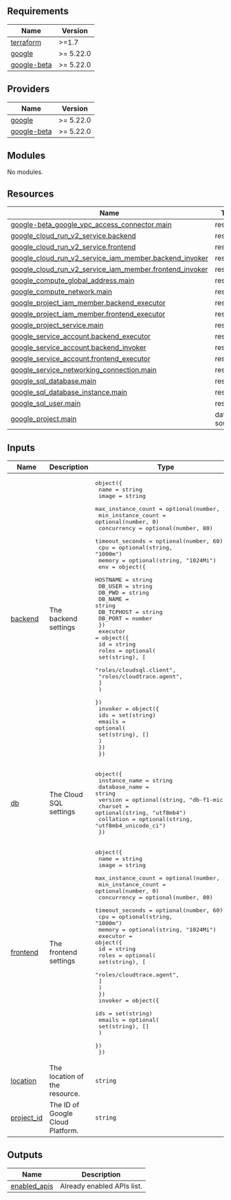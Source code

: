 <!-- BEGIN_TF_DOCS -->
## Requirements

| Name | Version |
|------|---------|
| <a name="requirement_terraform"></a> [terraform](#requirement\_terraform) | >=1.7 |
| <a name="requirement_google"></a> [google](#requirement\_google) | >= 5.22.0 |
| <a name="requirement_google-beta"></a> [google-beta](#requirement\_google-beta) | >= 5.22.0 |

## Providers

| Name | Version |
|------|---------|
| <a name="provider_google"></a> [google](#provider\_google) | >= 5.22.0 |
| <a name="provider_google-beta"></a> [google-beta](#provider\_google-beta) | >= 5.22.0 |

## Modules

No modules.

## Resources

| Name | Type |
|------|------|
| [google-beta_google_vpc_access_connector.main](https://registry.terraform.io/providers/hashicorp/google/latest/docs/resources/google_vpc_access_connector) | resource |
| [google_cloud_run_v2_service.backend](https://registry.terraform.io/providers/hashicorp/google/latest/docs/resources/cloud_run_v2_service) | resource |
| [google_cloud_run_v2_service.frontend](https://registry.terraform.io/providers/hashicorp/google/latest/docs/resources/cloud_run_v2_service) | resource |
| [google_cloud_run_v2_service_iam_member.backend_invoker](https://registry.terraform.io/providers/hashicorp/google/latest/docs/resources/cloud_run_v2_service_iam_member) | resource |
| [google_cloud_run_v2_service_iam_member.frontend_invoker](https://registry.terraform.io/providers/hashicorp/google/latest/docs/resources/cloud_run_v2_service_iam_member) | resource |
| [google_compute_global_address.main](https://registry.terraform.io/providers/hashicorp/google/latest/docs/resources/compute_global_address) | resource |
| [google_compute_network.main](https://registry.terraform.io/providers/hashicorp/google/latest/docs/resources/compute_network) | resource |
| [google_project_iam_member.backend_executor](https://registry.terraform.io/providers/hashicorp/google/latest/docs/resources/project_iam_member) | resource |
| [google_project_iam_member.frontend_executor](https://registry.terraform.io/providers/hashicorp/google/latest/docs/resources/project_iam_member) | resource |
| [google_project_service.main](https://registry.terraform.io/providers/hashicorp/google/latest/docs/resources/project_service) | resource |
| [google_service_account.backend_executor](https://registry.terraform.io/providers/hashicorp/google/latest/docs/resources/service_account) | resource |
| [google_service_account.backend_invoker](https://registry.terraform.io/providers/hashicorp/google/latest/docs/resources/service_account) | resource |
| [google_service_account.frontend_executor](https://registry.terraform.io/providers/hashicorp/google/latest/docs/resources/service_account) | resource |
| [google_service_networking_connection.main](https://registry.terraform.io/providers/hashicorp/google/latest/docs/resources/service_networking_connection) | resource |
| [google_sql_database.main](https://registry.terraform.io/providers/hashicorp/google/latest/docs/resources/sql_database) | resource |
| [google_sql_database_instance.main](https://registry.terraform.io/providers/hashicorp/google/latest/docs/resources/sql_database_instance) | resource |
| [google_sql_user.main](https://registry.terraform.io/providers/hashicorp/google/latest/docs/resources/sql_user) | resource |
| [google_project.main](https://registry.terraform.io/providers/hashicorp/google/latest/docs/data-sources/project) | data source |

## Inputs

| Name | Description | Type | Default | Required |
|------|-------------|------|---------|:--------:|
| <a name="input_backend"></a> [backend](#input\_backend) | The backend settings | <pre>object({<br>    name               = string<br>    image              = string<br>    max_instance_count = optional(number, 1)<br>    min_instance_count = optional(number, 0)<br>    concurrency        = optional(number, 80)<br>    timeout_seconds    = optional(number, 60)<br>    cpu                = optional(string, "1000m")<br>    memory             = optional(string, "1024Mi")<br>    env = object({<br>      HOSTNAME   = string<br>      DB_USER    = string<br>      DB_PWD     = string<br>      DB_NAME    = string<br>      DB_TCPHOST = string<br>      DB_PORT    = number<br>    })<br>    executor = object({<br>      id = string<br>      roles = optional(<br>        set(string), [<br>          "roles/cloudsql.client",<br>          "roles/cloudtrace.agent",<br>        ]<br>      )<br>    })<br>    invoker = object({<br>      ids = set(string)<br>      emails = optional(<br>        set(string), []<br>      )<br>    })<br>  })</pre> | n/a | yes |
| <a name="input_db"></a> [db](#input\_db) | The Cloud SQL settings | <pre>object({<br>    instance_name = string<br>    database_name = string<br>    version       = optional(string, "db-f1-micro")<br>    charset       = optional(string, "utf8mb4")<br>    collation     = optional(string, "utf8mb4_unicode_ci")<br>  })</pre> | n/a | yes |
| <a name="input_frontend"></a> [frontend](#input\_frontend) | The frontend settings | <pre>object({<br>    name               = string<br>    image              = string<br>    max_instance_count = optional(number, 1)<br>    min_instance_count = optional(number, 0)<br>    concurrency        = optional(number, 80)<br>    timeout_seconds    = optional(number, 60)<br>    cpu                = optional(string, "1000m")<br>    memory             = optional(string, "1024Mi")<br>    executor = object({<br>      id = string<br>      roles = optional(<br>        set(string), [<br>          "roles/cloudtrace.agent",<br>        ]<br>      )<br>    })<br>    invoker = object({<br>      ids = set(string)<br>      emails = optional(<br>        set(string), []<br>      )<br>    })<br>  })</pre> | n/a | yes |
| <a name="input_location"></a> [location](#input\_location) | The location of the resource. | `string` | n/a | yes |
| <a name="input_project_id"></a> [project\_id](#input\_project\_id) | The ID of Google Cloud Platform. | `string` | n/a | yes |

## Outputs

| Name | Description |
|------|-------------|
| <a name="output_enabled_apis"></a> [enabled\_apis](#output\_enabled\_apis) | Already enabled APIs list. |
<!-- END_TF_DOCS -->